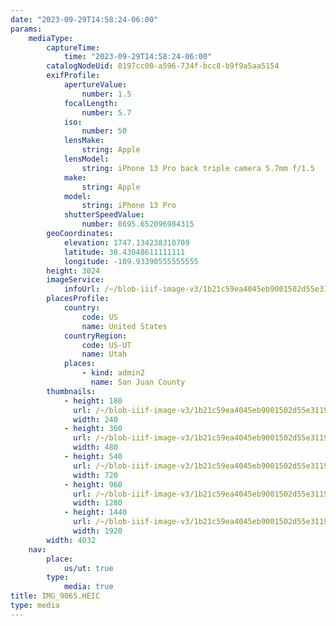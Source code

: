 ```yaml
---
date: "2023-09-29T14:58:24-06:00"
params:
    mediaType:
        captureTime:
            time: "2023-09-29T14:58:24-06:00"
        catalogNodeUid: 0197cc00-a596-734f-bcc8-b9f9a5aa5154
        exifProfile:
            apertureValue:
                number: 1.5
            focalLength:
                number: 5.7
            iso:
                number: 50
            lensMake:
                string: Apple
            lensModel:
                string: iPhone 13 Pro back triple camera 5.7mm f/1.5
            make:
                string: Apple
            model:
                string: iPhone 13 Pro
            shutterSpeedValue:
                number: 8695.652096984315
        geoCoordinates:
            elevation: 1747.134238310709
            latitude: 38.43048611111111
            longitude: -109.93390555555555
        height: 3024
        imageService:
            infoUrl: /~/blob-iiif-image-v3/1b21c59ea4045eb9001502d55e3119e9caf6a9cd3f009b45fcda7702e9da1bfc/info.json
        placesProfile:
            country:
                code: US
                name: United States
            countryRegion:
                code: US-UT
                name: Utah
            places:
                - kind: admin2
                  name: San Juan County
        thumbnails:
            - height: 180
              url: /~/blob-iiif-image-v3/1b21c59ea4045eb9001502d55e3119e9caf6a9cd3f009b45fcda7702e9da1bfc/full/240%2C180/0/default.jpg
              width: 240
            - height: 360
              url: /~/blob-iiif-image-v3/1b21c59ea4045eb9001502d55e3119e9caf6a9cd3f009b45fcda7702e9da1bfc/full/480%2C360/0/default.jpg
              width: 480
            - height: 540
              url: /~/blob-iiif-image-v3/1b21c59ea4045eb9001502d55e3119e9caf6a9cd3f009b45fcda7702e9da1bfc/full/720%2C540/0/default.jpg
              width: 720
            - height: 960
              url: /~/blob-iiif-image-v3/1b21c59ea4045eb9001502d55e3119e9caf6a9cd3f009b45fcda7702e9da1bfc/full/1280%2C960/0/default.jpg
              width: 1280
            - height: 1440
              url: /~/blob-iiif-image-v3/1b21c59ea4045eb9001502d55e3119e9caf6a9cd3f009b45fcda7702e9da1bfc/full/1920%2C1440/0/default.jpg
              width: 1920
        width: 4032
    nav:
        place:
            us/ut: true
        type:
            media: true
title: IMG_9065.HEIC
type: media
---
```

